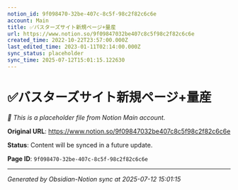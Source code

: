```yaml
---
notion_id: 9f098470-32be-407c-8c5f-98c2f82c6c6e
account: Main
title: ✅バスターズサイト新規ページ+量産
url: https://www.notion.so/9f09847032be407c8c5f98c2f82c6c6e
created_time: 2022-10-22T23:57:00.000Z
last_edited_time: 2023-01-11T02:14:00.000Z
sync_status: placeholder
sync_time: 2025-07-12T15:01:15.122630
---
```


# ✅バスターズサイト新規ページ+量産

*🔄 This is a placeholder file from Notion Main account.*

**Original URL**: https://www.notion.so/9f09847032be407c8c5f98c2f82c6c6e

**Status**: Content will be synced in a future update.

**Page ID**: `9f098470-32be-407c-8c5f-98c2f82c6c6e`

---

*Generated by Obsidian-Notion sync at 2025-07-12 15:01:15*
